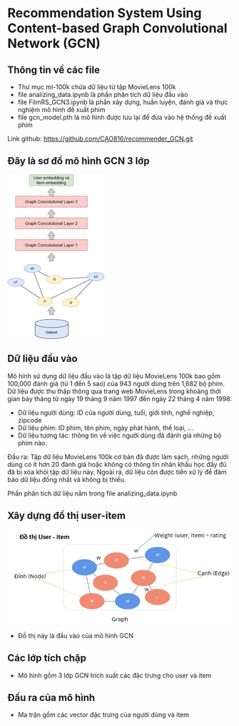# Recommendation System Using Content-based Graph Convolutional Network (GCN)
## Thông tin về các file
- Thư mục ml-100k chứa dữ liệu từ tập MovieLens 100k
- file analizing_data.ipynb là phần phân tích dữ liệu đầu vào
- file FilmRS_GCN3.ipynb là phần xây dựng, huấn luyện, đánh giá và thực nghiệm mô hình đề xuất phim
- file gcn_model.pth là mô hình được lưu lại để đưa vào hệ thống đề xuất phim

Link github: https://github.com/CAO816/recommender_GCN.git
## Đây là sơ đồ mô hình GCN 3 lớp
![image](./image/SoDoMoHinh.png)
## Dữ liệu đầu vào
Mô hình sử dụng dữ liệu đầu vào là tập dữ liệu MovieLens 100k bao gồm 100,000 đánh giá (từ 1 đến 5 sao) của 943 người dùng trên 1,682 bộ phim. Dữ liệu được thu thập thông qua trang web MovieLens trong khoảng thời gian bảy tháng từ ngày 19 tháng 9 năm 1997 đến ngày 22 tháng 4 năm 1998.
- Dữ liệu người dùng: ID của người dùng, tuổi, giới tính, nghề nghiệp, zipcode
- Dữ liệu phim: ID phim, tên phim, ngày phát hành, thể loại, …
- Dữ liệu tương tác: thông tin về việc người dùng đã đánh giá những bộ phim nào.

Đầu ra: Tập dữ liệu MovieLens 100k cơ bản đã được làm sạch, những người dùng có ít hơn 20 đánh giá hoặc không có thông tin nhân khẩu học đầy đủ đã bị xóa khỏi tập dữ liệu này. Ngoài ra, dữ liệu còn được tiền xử lý để đảm bảo dữ liệu đồng nhất và không bị thiếu. 

Phần phân tích dữ liệu nằm trong file analizing_data.ipynb
## Xây dựng đồ thị user-item
![image](./image/Graph_user_item.png)
- Đồ thị này là đầu vào của mô hình GCN
## Các lớp tích chập
- Mô hình gồm 3 lớp GCN trích xuất các đặc trưng cho user và item
## Đầu ra của mô hình
- Ma trận gồm các vector đặc trưng của người dùng và item
